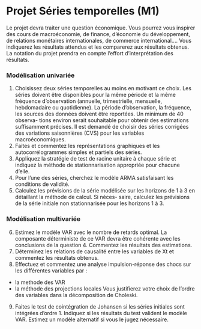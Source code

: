 # Projet Séries temporelles (M1)
Le projet devra traiter une question économique. Vous pourrez vous inspirer des cours de macroéconomie, de finance,
d’économie du développement, de relations monétaires internationales, de commerce international.... Vous indiquerez les
résultats attendus et les comparerez aux résultats obtenus. La notation du projet prendra en compte l’effort d’interprétation
des résultats.
### Modélisation univariée
1. Choisissez deux séries temporelles au moins en motivant ce choix. Les séries doivent être disponibles pour la même
période et la même fréquence d’observation (annuelle, trimestrielle, mensuelle, hebdomadaire ou quotidienne). La
période d’observation, la fréquence, les sources des données doivent être reportées. Un minimum de 40 observa-
tions environ serait souhaitable pour obtenir des estimations suffisamment précises.
Il est demandé de choisir des séries corrigées des variations saisonnières (CVS) pour les variables macroéconomiques.
2. Faites et commentez les représentations graphiques et les autocorrélogrammes simples et partiels des séries.
3. Appliquez la stratégie de test de racine unitaire à chaque série et indiquez la méthode de stationnarisation appropriée
pour chacune d’elle.
4. Pour l’une des séries, cherchez le modèle ARMA satisfaisant les conditions de validité.
5. Calculez les prévisions de la série modélisée sur les horizons de 1 à 3 en détaillant la méthode de calcul. Si néces-
saire, calculez les prévisions de la série initiale non stationnarisée pour les horizons 1 à 3.

### Modélisation multivariée
6. Estimez le modèle VAR avec le nombre de retards optimal. La composante déterministe de ce VAR devra être
cohérente avec les conclusions de la question 4. Commentez les résultats des estimations.
7. Déterminez les relations de causalité entre les variables de Xt et commentez les résultats obtenus.
8. Effectuez et commentez une analyse impulsion-réponse des chocs sur les différentes variables par :
- la methode des VAR
- la méthode des projections locales
Vous justifierez votre choix de l’ordre des variables dans la décomposition de Choleski.
9. Faites le test de cointégration de Johansen si les séries initiales sont intégrées d’ordre 1. Indiquez si les résultats du
test valident le modèle VAR. Estimez un modèle alternatif si vous le jugez nécessaire.

